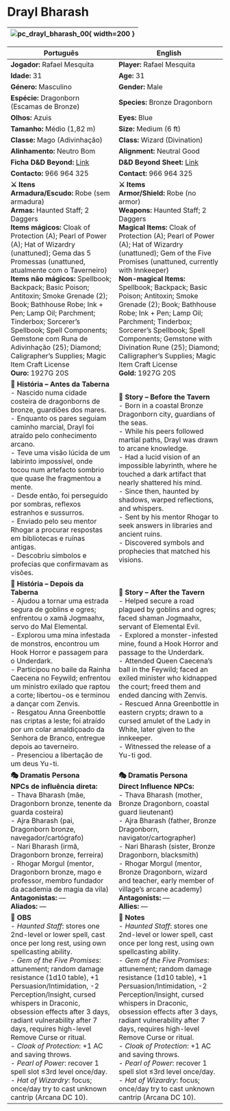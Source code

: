 ﻿# Drayl Bharash

| ![pc_drayl_bharash_00](assets/pc/pc_drayl_bharash_00.png){ width=200 } |
| ------------------------------------------------------------------------------- |

| Português | English |
| --------- | ------- |
| **Jogador:** Rafael Mesquita | **Player:** Rafael Mesquita |
| **Idade:** 31 | **Age:** 31 |
| **Género:** Masculino | **Gender:** Male |
| **Espécie:** Dragonborn (Escamas de Bronze) | **Species:** Bronze Dragonborn |
| **Olhos:** Azuis | **Eyes:** Blue |
| **Tamanho:** Médio (1,82 m) | **Size:** Medium (6 ft) |
| **Classe:** Mago (Adivinhação) | **Class:** Wizard (Divination) |
| **Alinhamento:** Neutro Bom | **Alignment:** Neutral Good |
| **Ficha D&D Beyond:** [Link](https://www.dndbeyond.com/characters/139926806) | **D&D Beyond Sheet:** [Link](https://www.dndbeyond.com/characters/139926806) |
| **Contacto:** 966 964 325 | **Contact:** 966 964 325 |
| **⚔️ Itens**<br>**Armadura/Escudo:** Robe (sem armadura)<br>**Armas:** Haunted Staff; 2 Daggers<br>**Items mágicos:** Cloak of Protection (A); Pearl of Power (A); Hat of Wizardry (unattuned); Gema das 5 Promessas (unattuned, atualmente com o Taverneiro)<br>**Items não mágicos:** Spellbook; Backpack; Basic Poison; Antitoxin; Smoke Grenade (2); Book; Bathhouse Robe; Ink + Pen; Lamp Oil; Parchment; Tinderbox; Sorcerer’s Spellbook; Spell Components; Gemstone com Runa de Adivinhação (25); Diamond; Caligrapher’s Supplies; Magic Item Craft License<br>**Ouro:** 1927G 20S | **⚔️ Items**<br>**Armor/Shield:** Robe (no armor)<br>**Weapons:** Haunted Staff; 2 Daggers<br>**Magical Items:** Cloak of Protection (A); Pearl of Power (A); Hat of Wizardry (unattuned); Gem of the Five Promises (unattuned, currently with Innkeeper)<br>**Non-magical Items:** Spellbook; Backpack; Basic Poison; Antitoxin; Smoke Grenade (2); Book; Bathhouse Robe; Ink + Pen; Lamp Oil; Parchment; Tinderbox; Sorcerer’s Spellbook; Spell Components; Gemstone with Divination Rune (25); Diamond; Calligrapher’s Supplies; Magic Item Craft License<br>**Gold:** 1927G 20S |
| **📖 História – Antes da Taberna**<br>- Nascido numa cidade costeira de dragonborns de bronze, guardiões dos mares.<br>- Enquanto os pares seguiam caminho marcial, Drayl foi atraído pelo conhecimento arcano.<br>- Teve uma visão lúcida de um labirinto impossível, onde tocou num artefacto sombrio que quase lhe fragmentou a mente.<br>- Desde então, foi perseguido por sombras, reflexos estranhos e sussurros.<br>- Enviado pelo seu mentor Rhogar a procurar respostas em bibliotecas e ruínas antigas.<br>- Descobriu símbolos e profecias que confirmavam as visões. | **📖 Story – Before the Tavern**<br>- Born in a coastal Bronze Dragonborn city, guardians of the seas.<br>- While his peers followed martial paths, Drayl was drawn to arcane knowledge.<br>- Had a lucid vision of an impossible labyrinth, where he touched a dark artifact that nearly shattered his mind.<br>- Since then, haunted by shadows, warped reflections, and whispers.<br>- Sent by his mentor Rhogar to seek answers in libraries and ancient ruins.<br>- Discovered symbols and prophecies that matched his visions. |
| **📖 História – Depois da Taberna**<br>- Ajudou a tornar uma estrada segura de goblins e ogres; enfrentou o xamã Jogmaahx, servo do Mal Elemental.<br>- Explorou uma mina infestada de monstros, encontrou um Hook Horror e passagem para o Underdark.<br>- Participou no baile da Rainha Caecena no Feywild; enfrentou um ministro exilado que raptou a corte; libertou-os e terminou a dançar com Zenvis.<br>- Resgatou Anna Greenbottle nas criptas a leste; foi atraído por um colar amaldiçoado da Senhora de Branco, entregue depois ao taverneiro.<br>- Presenciou a libertação de um deus Yu-ti. | **📖 Story – After the Tavern**<br>- Helped secure a road plagued by goblins and ogres; faced shaman Jogmaahx, servant of Elemental Evil.<br>- Explored a monster-infested mine, found a Hook Horror and passage to the Underdark.<br>- Attended Queen Caecena’s ball in the Feywild; faced an exiled minister who kidnapped the court; freed them and ended dancing with Zenvis.<br>- Rescued Anna Greenbottle in eastern crypts; drawn to a cursed amulet of the Lady in White, later given to the innkeeper.<br>- Witnessed the release of a Yu-ti god. |
| **🎭 Dramatis Persona**<br>**NPCs de influência direta:**<br>- Thava Bharash (mãe, Dragonborn bronze, tenente da guarda costeira)<br>- Ajra Bharash (pai, Dragonborn bronze, navegador/cartógrafo)<br>- Nari Bharash (irmã, Dragonborn bronze, ferreira)<br>- Rhogar Morgul (mentor, Dragonborn bronze, mago e professor, membro fundador da academia de magia da vila)<br>**Antagonistas:** —<br>**Aliados:** — | **🎭 Dramatis Persona**<br>**Direct Influence NPCs:**<br>- Thava Bharash (mother, Bronze Dragonborn, coastal guard lieutenant)<br>- Ajra Bharash (father, Bronze Dragonborn, navigator/cartographer)<br>- Nari Bharash (sister, Bronze Dragonborn, blacksmith)<br>- Rhogar Morgul (mentor, Bronze Dragonborn, wizard and teacher, early member of village’s arcane academy)<br>**Antagonists:** —<br>**Allies:** — |
| **🔮 OBS**<br>- *Haunted Staff*: stores one 2nd-level or lower spell, cast once per long rest, using own spellcasting ability.<br>- *Gem of the Five Promises*: attunement; random damage resistance (1d10 table), +1 Persuasion/Intimidation, -2 Perception/Insight, cursed whispers in Draconic, obsession effects after 3 days, radiant vulnerability after 7 days, requires high-level Remove Curse or ritual.<br>- *Cloak of Protection*: +1 AC and saving throws.<br>- *Pearl of Power*: recover 1 spell slot ≤3rd level once/day.<br>- *Hat of Wizardry*: focus; once/day try to cast unknown cantrip (Arcana DC 10). | **🔮 Notes**<br>- *Haunted Staff*: stores one 2nd-level or lower spell, cast once per long rest, using own spellcasting ability.<br>- *Gem of the Five Promises*: attunement; random damage resistance (1d10 table), +1 Persuasion/Intimidation, -2 Perception/Insight, cursed whispers in Draconic, obsession effects after 3 days, radiant vulnerability after 7 days, requires high-level Remove Curse or ritual.<br>- *Cloak of Protection*: +1 AC and saving throws.<br>- *Pearl of Power*: recover 1 spell slot ≤3rd level once/day.<br>- *Hat of Wizardry*: focus; once/day try to cast unknown cantrip (Arcana DC 10). |
